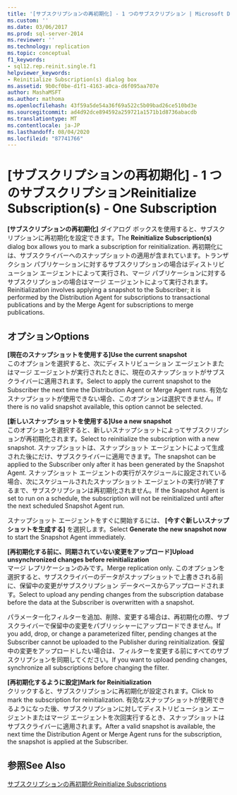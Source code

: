 ```yaml
---
title: '[サブスクリプションの再初期化] - 1 つのサブスクリプション | Microsoft Docs'
ms.custom: ''
ms.date: 03/06/2017
ms.prod: sql-server-2014
ms.reviewer: ''
ms.technology: replication
ms.topic: conceptual
f1_keywords:
- sql12.rep.reinit.single.f1
helpviewer_keywords:
- Reinitialize Subscription(s) dialog box
ms.assetid: 9b0cf0be-d1f1-4163-a0ca-d6f095aa707e
author: MashaMSFT
ms.author: mathoma
ms.openlocfilehash: 43f59a5de54a36f69a522c5b09bad26ce510bd3e
ms.sourcegitcommit: ad4d92dce894592a259721a1571b1d8736abacdb
ms.translationtype: MT
ms.contentlocale: ja-JP
ms.lasthandoff: 08/04/2020
ms.locfileid: "87741766"
---
```

# <a name="reinitialize-subscriptions---one-subscription"></a><span data-ttu-id="f4247-102">[サブスクリプションの再初期化] - 1 つのサブスクリプション</span><span class="sxs-lookup"><span data-stu-id="f4247-102">Reinitialize Subscription(s) - One Subscription</span></span>
  <span data-ttu-id="f4247-103">**[サブスクリプションの再初期化]** ダイアログ ボックスを使用すると、サブスクリプションに再初期化を設定できます。</span><span class="sxs-lookup"><span data-stu-id="f4247-103">The **Reinitialize Subscription(s)** dialog box allows you to mark a subscription for reinitialization.</span></span> <span data-ttu-id="f4247-104">再初期化には、サブスクライバーへのスナップショットの適用が含まれています。トランザクション パブリケーションに対するサブスクリプションの場合はディストリビューション エージェントによって実行され、マージ パブリケーションに対するサブスクリプションの場合はマージ エージェントによって実行されます。</span><span class="sxs-lookup"><span data-stu-id="f4247-104">Reinitialization involves applying a snapshot to the Subscriber; it is performed by the Distribution Agent for subscriptions to transactional publications and by the Merge Agent for subscriptions to merge publications.</span></span>  
  
## <a name="options"></a><span data-ttu-id="f4247-105">オプション</span><span class="sxs-lookup"><span data-stu-id="f4247-105">Options</span></span>  
 <span data-ttu-id="f4247-106">**[現在のスナップショットを使用する]**</span><span class="sxs-lookup"><span data-stu-id="f4247-106">**Use the current snapshot**</span></span>  
 <span data-ttu-id="f4247-107">このオプションを選択すると、次にディストリビューション エージェントまたはマージ エージェントが実行されたときに、現在のスナップショットがサブスクライバーに適用されます。</span><span class="sxs-lookup"><span data-stu-id="f4247-107">Select to apply the current snapshot to the Subscriber the next time the Distribution Agent or Merge Agent runs.</span></span> <span data-ttu-id="f4247-108">有効なスナップショットが使用できない場合、このオプションは選択できません。</span><span class="sxs-lookup"><span data-stu-id="f4247-108">If there is no valid snapshot available, this option cannot be selected.</span></span>  
  
 <span data-ttu-id="f4247-109">**[新しいスナップショットを使用する]**</span><span class="sxs-lookup"><span data-stu-id="f4247-109">**Use a new snapshot**</span></span>  
 <span data-ttu-id="f4247-110">このオプションを選択すると、新しいスナップショットによってサブスクリプションが再初期化されます。</span><span class="sxs-lookup"><span data-stu-id="f4247-110">Select to reinitialize the subscription with a new snapshot.</span></span> <span data-ttu-id="f4247-111">スナップショットは、スナップショット エージェントによって生成された後にだけ、サブスクライバーに適用できます。</span><span class="sxs-lookup"><span data-stu-id="f4247-111">The snapshot can be applied to the Subscriber only after it has been generated by the Snapshot Agent.</span></span> <span data-ttu-id="f4247-112">スナップショット エージェントの実行がスケジュールに設定されている場合、次にスケジュールされたスナップショット エージェントの実行が終了するまで、サブスクリプションは再初期化されません。</span><span class="sxs-lookup"><span data-stu-id="f4247-112">If the Snapshot Agent is set to run on a schedule, the subscription will not be reinitialized until after the next scheduled Snapshot Agent run.</span></span>  
  
 <span data-ttu-id="f4247-113">スナップショット エージェントをすぐに開始するには、 **[今すぐ新しいスナップショットを生成する]** を選択します。</span><span class="sxs-lookup"><span data-stu-id="f4247-113">Select **Generate the new snapshot now** to start the Snapshot Agent immediately.</span></span>  
  
 <span data-ttu-id="f4247-114">**[再初期化する前に、同期されていない変更をアップロード]**</span><span class="sxs-lookup"><span data-stu-id="f4247-114">**Upload unsynchronized changes before reinitialization**</span></span>  
 <span data-ttu-id="f4247-115">マージ レプリケーションのみです。</span><span class="sxs-lookup"><span data-stu-id="f4247-115">Merge replication only.</span></span> <span data-ttu-id="f4247-116">このオプションを選択すると、サブスクライバーのデータがスナップショットで上書きされる前に、保留中の変更がサブスクリプション データベースからアップロードされます。</span><span class="sxs-lookup"><span data-stu-id="f4247-116">Select to upload any pending changes from the subscription database before the data at the Subscriber is overwritten with a snapshot.</span></span>  
  
 <span data-ttu-id="f4247-117">パラメーター化フィルターを追加、削除、変更する場合は、再初期化の際、サブスクライバーで保留中の変更をパブリッシャーにアップロードできません。</span><span class="sxs-lookup"><span data-stu-id="f4247-117">If you add, drop, or change a parameterized filter, pending changes at the Subscriber cannot be uploaded to the Publisher during reinitialization.</span></span> <span data-ttu-id="f4247-118">保留中の変更をアップロードしたい場合は、フィルターを変更する前にすべてのサブスクリプションを同期してください。</span><span class="sxs-lookup"><span data-stu-id="f4247-118">If you want to upload pending changes, synchronize all subscriptions before changing the filter.</span></span>  
  
 <span data-ttu-id="f4247-119">**[再初期化するように設定]**</span><span class="sxs-lookup"><span data-stu-id="f4247-119">**Mark for Reinitialization**</span></span>  
 <span data-ttu-id="f4247-120">クリックすると、サブスクリプションに再初期化が設定されます。</span><span class="sxs-lookup"><span data-stu-id="f4247-120">Click to mark the subscription for reinitialization.</span></span> <span data-ttu-id="f4247-121">有効なスナップショットが使用できるようになった後、サブスクリプションに対してディストリビューション エージェントまたはマージ エージェントを次回実行するとき、スナップショットはサブスクライバーに適用されます。</span><span class="sxs-lookup"><span data-stu-id="f4247-121">After a valid snapshot is available, the next time the Distribution Agent or Merge Agent runs for the subscription, the snapshot is applied at the Subscriber.</span></span>  
  
## <a name="see-also"></a><span data-ttu-id="f4247-122">参照</span><span class="sxs-lookup"><span data-stu-id="f4247-122">See Also</span></span>  
 [<span data-ttu-id="f4247-123">サブスクリプションの再初期化</span><span class="sxs-lookup"><span data-stu-id="f4247-123">Reinitialize Subscriptions</span></span>](reinitialize-subscriptions.md)  
  
  
